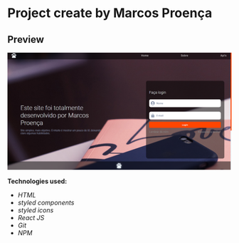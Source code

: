 # Project create by Marcos Proença

## Preview

![alt](./img/layout.png)

**Technologies used:**

- _HTML_
- _styled components_
- _styled icons_
- _React JS_
- _Git_
- _NPM_
